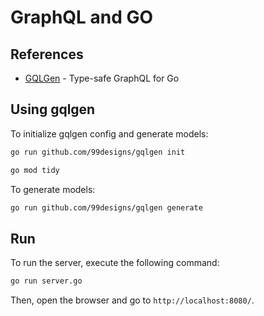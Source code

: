 # GraphQL and GO

## References

- [GQLGen](https://gqlgen.com/) - Type-safe GraphQL for Go

## Using gqlgen

To initialize gqlgen config and generate models:

```bash
go run github.com/99designs/gqlgen init

go mod tidy
```

To generate models:

```bash
go run github.com/99designs/gqlgen generate
```

## Run

To run the server, execute the following command:

```bash
go run server.go
```

Then, open the browser and go to `http://localhost:8080/`.
